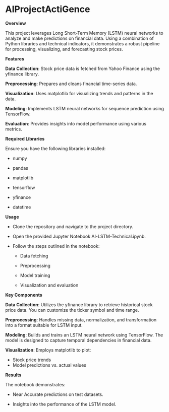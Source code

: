 # AIProjectActiGence

<b> Overview </b>

This project leverages Long Short-Term Memory (LSTM) neural networks to analyze and make predictions on financial data. Using a combination of Python libraries and technical indicators, it demonstrates a robust pipeline for processing, visualizing, and forecasting stock prices.

<b>Features</b>

**Data Collection**: Stock price data is fetched from Yahoo Finance using the yfinance library.

**Preprocessing**: Prepares and cleans financial time-series data.

**Visualization**: Uses matplotlib for visualizing trends and patterns in the data.

**Modeling**: Implements LSTM neural networks for sequence prediction using TensorFlow.

**Evaluation**: Provides insights into model performance using various metrics.


**Required Libraries**

Ensure you have the following libraries installed:

- numpy

- pandas

- matplotlib

- tensorflow

- yfinance

- datetime


**Usage**

- Clone the repository and navigate to the project directory.

- Open the provided Jupyter Notebook AI-LSTM-Technical.ipynb.

- Follow the steps outlined in the notebook:

  - Data fetching

  - Preprocessing

  - Model training

  - Visualization and evaluation


 **Key Components**


 **Data Collection**:
 Utilizes the yfinance library to retrieve historical stock price data. You can customize the ticker symbol and time range.

**Preprocessing**:
Handles missing data, normalization, and transformation into a format suitable for LSTM input.

**Modeling**:
Builds and trains an LSTM neural network using TensorFlow. The model is designed to capture temporal dependencies in financial data.

**Visualization**:
Employs matplotlib to plot:
- Stock price trends
- Model predictions vs. actual values


**Results**

The notebook demonstrates:

- Near Accurate predictions on test datasets.

- Insights into the performance of the LSTM model.


